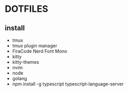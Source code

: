 # DOTFILES

## install

- tmux
- tmux plugin manager
- FiraCode Nerd Font Mono
- kitty
- kitty-themes
- nvim
- node
- golang
- npm install -g typescript typescript-language-server
